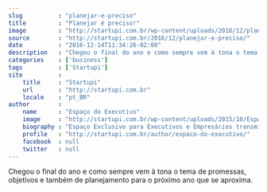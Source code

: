 ```yaml
---
slug          : "planejar-e-preciso"
title         : "Planejar é preciso!"
image         : "http://startupi.com.br/wp-content/uploads/2016/12/planejar-é-preciso-870x250.jpg"
source        : "http://startupi.com.br/2016/12/planejar-e-preciso/"
date          : "2016-12-14T11:34:26-02:00"
description   : "Chegou o final do ano e como sempre vem à tona o tema de promessas, objetivos e também de planejamento para o próximo ano que se aproxima."
categories    : ['business']
tags          : ['Startupi']
site          :
    title     : "Startupi"
    url       : "http://startupi.com.br"
    locale    : "pt_BR"
author        :
    name      : "Espaço do Executivo"
    image     : "http://startupi.com.br/wp-content/uploads/2015/10/Espaço-do-Executivo_avatar_1444057947-170x170.jpg"
    biography : "Espaço Exclusivo para Executivos e Empresários transmitirem conhecimento, experiência sobre carreira no mercado corporativo, transição de carreira de executivo para empreendedor, dicas e mentoria para quem está iniciando como Startups ou precisa se capacitar para tornar-se um Gestor."
    profile   : "http://startupi.com.br/author/espaco-do-executivo/"
    facebook  : null
    twitter   : null
---
```


Chegou o final do ano e como sempre vem à tona o tema de promessas, objetivos e também de planejamento para o próximo ano que se aproxima.
